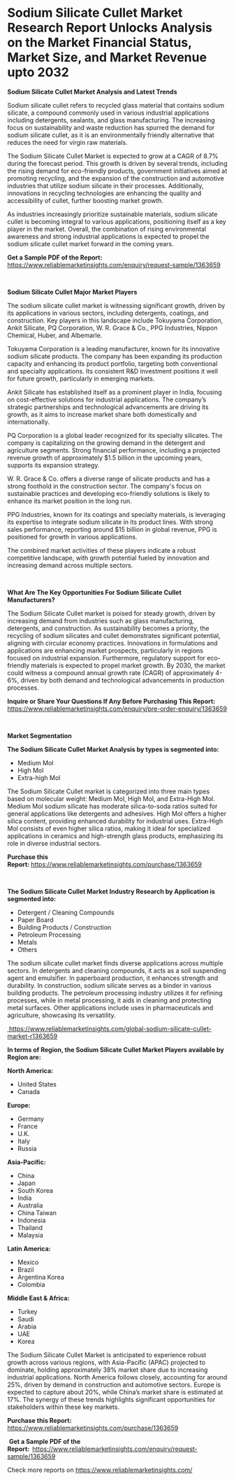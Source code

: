 <p><h1>Sodium Silicate Cullet Market Research Report Unlocks Analysis on the Market Financial Status, Market Size, and Market Revenue upto 2032</h1></p><p><strong>Sodium Silicate Cullet Market Analysis and Latest Trends</strong></p>
<p><p>Sodium silicate cullet refers to recycled glass material that contains sodium silicate, a compound commonly used in various industrial applications including detergents, sealants, and glass manufacturing. The increasing focus on sustainability and waste reduction has spurred the demand for sodium silicate cullet, as it is an environmentally friendly alternative that reduces the need for virgin raw materials.</p><p>The Sodium Silicate Cullet Market is expected to grow at a CAGR of 8.7% during the forecast period. This growth is driven by several trends, including the rising demand for eco-friendly products, government initiatives aimed at promoting recycling, and the expansion of the construction and automotive industries that utilize sodium silicate in their processes. Additionally, innovations in recycling technologies are enhancing the quality and accessibility of cullet, further boosting market growth.</p><p>As industries increasingly prioritize sustainable materials, sodium silicate cullet is becoming integral to various applications, positioning itself as a key player in the market. Overall, the combination of rising environmental awareness and strong industrial applications is expected to propel the sodium silicate cullet market forward in the coming years.</p></p>
<p><strong>Get a Sample PDF of the Report:&nbsp;</strong> <a href="https://www.reliablemarketinsights.com/enquiry/request-sample/1363659?utm_campaign=2114&utm_medium=2&utm_source=Github&utm_content=ia&utm_term=30012025&utm_id=sodium-silicate-cullet">https://www.reliablemarketinsights.com/enquiry/request-sample/1363659</a></p>
<p>&nbsp;</p>
<p><strong>Sodium Silicate Cullet Major Market Players</strong></p>
<p><p>The sodium silicate cullet market is witnessing significant growth, driven by its applications in various sectors, including detergents, coatings, and construction. Key players in this landscape include Tokuyama Corporation, Ankit Silicate, PQ Corporation, W. R. Grace & Co., PPG Industries, Nippon Chemical, Huber, and Albemarle.</p><p>Tokuyama Corporation is a leading manufacturer, known for its innovative sodium silicate products. The company has been expanding its production capacity and enhancing its product portfolio, targeting both conventional and specialty applications. Its consistent R&D investment positions it well for future growth, particularly in emerging markets.</p><p>Ankit Silicate has established itself as a prominent player in India, focusing on cost-effective solutions for industrial applications. The company’s strategic partnerships and technological advancements are driving its growth, as it aims to increase market share both domestically and internationally.</p><p>PQ Corporation is a global leader recognized for its specialty silicates. The company is capitalizing on the growing demand in the detergent and agriculture segments. Strong financial performance, including a projected revenue growth of approximately $1.5 billion in the upcoming years, supports its expansion strategy.</p><p>W. R. Grace & Co. offers a diverse range of silicate products and has a strong foothold in the construction sector. The company's focus on sustainable practices and developing eco-friendly solutions is likely to enhance its market position in the long run.</p><p>PPG Industries, known for its coatings and specialty materials, is leveraging its expertise to integrate sodium silicate in its product lines. With strong sales performance, reporting around $15 billion in global revenue, PPG is positioned for growth in various applications. </p><p>The combined market activities of these players indicate a robust competitive landscape, with growth potential fueled by innovation and increasing demand across multiple sectors.</p></p>
<p>&nbsp;</p>
<p><strong>What Are The Key Opportunities For Sodium Silicate Cullet Manufacturers?</strong></p>
<p><p>The Sodium Silicate Cullet market is poised for steady growth, driven by increasing demand from industries such as glass manufacturing, detergents, and construction. As sustainability becomes a priority, the recycling of sodium silicates and cullet demonstrates significant potential, aligning with circular economy practices. Innovations in formulations and applications are enhancing market prospects, particularly in regions focused on industrial expansion. Furthermore, regulatory support for eco-friendly materials is expected to propel market growth. By 2030, the market could witness a compound annual growth rate (CAGR) of approximately 4-6%, driven by both demand and technological advancements in production processes.</p></p>
<p><strong>Inquire or Share Your Questions If Any Before Purchasing This Report:</strong> <a href="https://www.reliablemarketinsights.com/enquiry/pre-order-enquiry/1363659?utm_campaign=2114&utm_medium=2&utm_source=Github&utm_content=ia&utm_term=30012025&utm_id=sodium-silicate-cullet">https://www.reliablemarketinsights.com/enquiry/pre-order-enquiry/1363659</a></p>
<p>&nbsp;</p>
<p><strong>Market Segmentation</strong></p>
<p><strong>The Sodium Silicate Cullet Market Analysis by types is segmented into:</strong></p>
<p><ul><li>Medium Mol</li><li>High Mol</li><li>Extra-high Mol</li></ul></p>
<p><p>The Sodium Silicate Cullet market is categorized into three main types based on molecular weight: Medium Mol, High Mol, and Extra-High Mol. Medium Mol sodium silicate has moderate silica-to-soda ratios suited for general applications like detergents and adhesives. High Mol offers a higher silica content, providing enhanced durability for industrial uses. Extra-High Mol consists of even higher silica ratios, making it ideal for specialized applications in ceramics and high-strength glass products, emphasizing its role in diverse industrial sectors.</p></p>
<p><strong>Purchase this Report:&nbsp;</strong><a href="https://www.reliablemarketinsights.com/purchase/1363659?utm_campaign=2114&utm_medium=2&utm_source=Github&utm_content=ia&utm_term=30012025&utm_id=sodium-silicate-cullet">https://www.reliablemarketinsights.com/purchase/1363659</a></p>
<p>&nbsp;</p>
<p><strong>The Sodium Silicate Cullet Market Industry Research by Application is segmented into:</strong></p>
<p><ul><li>Detergent / Cleaning Compounds</li><li>Paper Board</li><li>Building Products / Construction</li><li>Petroleum Processing</li><li>Metals</li><li>Others</li></ul></p>
<p><p>The sodium silicate cullet market finds diverse applications across multiple sectors. In detergents and cleaning compounds, it acts as a soil suspending agent and emulsifier. In paperboard production, it enhances strength and durability. In construction, sodium silicate serves as a binder in various building products. The petroleum processing industry utilizes it for refining processes, while in metal processing, it aids in cleaning and protecting metal surfaces. Other applications include uses in pharmaceuticals and agriculture, showcasing its versatility.</p></p>
<p><a href="https://www.reliablemarketinsights.com/global-sodium-silicate-cullet-market-r1363659?utm_campaign=2114&utm_medium=2&utm_source=Github&utm_content=ia&utm_term=30012025&utm_id=sodium-silicate-cullet">&nbsp;https://www.reliablemarketinsights.com/global-sodium-silicate-cullet-market-r1363659</a></p>
<p><strong>In terms of Region, the Sodium Silicate Cullet Market Players available by Region are:</strong></p>
<p>
    <p> <strong> North America: </strong>
        <ul>
            <li>United States</li>
            <li>Canada</li>
        </ul>
        </p> 
    <p> <strong> Europe: </strong>
        <ul>
            <li>Germany</li>
            <li>France</li>
            <li>U.K.</li>
            <li>Italy</li>
            <li>Russia</li>
        </ul>
        </p> 
    <p> <strong> Asia-Pacific: </strong>
        <ul>
            <li>China</li>
            <li>Japan</li>
            <li>South Korea</li>
            <li>India</li>
            <li>Australia</li>
            <li>China Taiwan</li>
            <li>Indonesia</li>
            <li>Thailand</li>
            <li>Malaysia</li>
        </ul>
        </p> 
    <p> <strong> Latin America: </strong>
        <ul>
            <li>Mexico</li>
            <li>Brazil</li>
            <li>Argentina Korea</li>
            <li>Colombia</li>
        </ul>
        </p> 
    <p> <strong> Middle East & Africa: </strong>
        <ul>
            <li>Turkey</li>
            <li>Saudi</li>
            <li>Arabia</li>
            <li>UAE</li>
            <li>Korea</li>
        </ul>
    </p>
    </p>
<p><p>The Sodium Silicate Cullet Market is anticipated to experience robust growth across various regions, with Asia-Pacific (APAC) projected to dominate, holding approximately 38% market share due to increasing industrial applications. North America follows closely, accounting for around 25%, driven by demand in construction and automotive sectors. Europe is expected to capture about 20%, while China’s market share is estimated at 17%. The synergy of these trends highlights significant opportunities for stakeholders within these key markets.</p></p>
<p><strong>Purchase this Report: </strong><a href="https://www.reliablemarketinsights.com/purchase/1363659?utm_campaign=2114&utm_medium=2&utm_source=Github&utm_content=ia&utm_term=30012025&utm_id=sodium-silicate-cullet">https://www.reliablemarketinsights.com/purchase/1363659</a></p>
<p>&nbsp;<strong>Get a Sample PDF of the Report:&nbsp;&nbsp;</strong><a href="https://www.reliablemarketinsights.com/enquiry/request-sample/1363659?utm_campaign=2114&utm_medium=2&utm_source=Github&utm_content=ia&utm_term=30012025&utm_id=sodium-silicate-cullet">https://www.reliablemarketinsights.com/enquiry/request-sample/1363659</a></p>
<p><strong></strong></p>
<p>Check more reports on <a href="https://www.reliablemarketinsights.com/?utm_campaign=2114&utm_medium=2&utm_source=Github&utm_content=ia&utm_term=30012025&utm_id=sodium-silicate-cullet">https://www.reliablemarketinsights.com/</a></p>